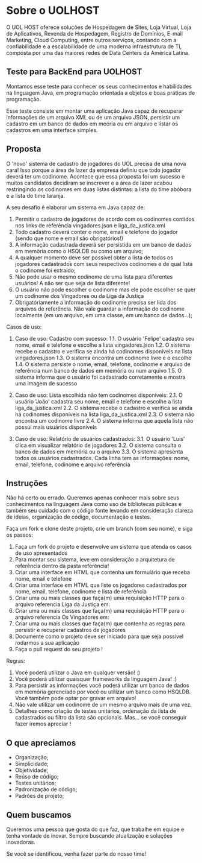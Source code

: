 Sobre o UOLHOST
===============
O UOL HOST oferece soluções de Hospedagem de Sites, Loja Virtual, Loja de Aplicativos, Revenda de Hospedagem, Registro de Domí­nios, E-mail Marketing, Cloud Computing, entre outros serviços, contando com a confiabilidade e a escalabilidade de uma moderna infraestrutura de TI, composta por uma das maiores redes de Data Centers da América Latina.

## Teste para BackEnd para UOLHOST
Montamos esse teste para conhecer os seus conhecimentos e habilidades na linguagem Java, em programação orientada a objetos e boas práticas de programação.

Esse teste consiste em montar uma aplicação Java capaz de recuperar informações de um arquivo XML ou de um arquivo JSON, persistir um cadastro em um banco de dados em meória ou em arquivo e listar os cadastros em uma interface simples.

## Proposta 

O 'novo' sistema de cadastro de jogadores do UOL precisa de uma nova cara! Isso porque a área de lazer da empresa definiu que todo jogador deverá ter um codinome. Acontece que essa proposta foi um sucesso e muitos candidatos decidiram se inscrever e a área de lazer acabou restringindo os codinomes em duas listas distintas: a lista do time abóbora e a lista do time laranja.

A seu desafio é elaborar um sistema em Java capaz de:

1. Permitir o cadastro de jogadores de acordo com os codinomes contidos nos links de referência vingadores.json e liga_da_justica.xml
2. Todo cadastro deverá conter o nome, email e telefone do jogador (sendo que nome e email são obrigatórios!)
3. A informação cadastrada deverá ser persistida em um banco de dados em memória como o HSQLDB ou como um arquivo;
4. A qualquer momento deve ser possível obter a lista de todos os jogadores cadastrados com seus respectivos codinomes e de qual lista o codinome foi extraído;
5. Não pode usar o mesmo codinome de uma lista para diferentes usuários! A não ser que seja de lista diferente!
6. O usuário não pode escolher o codinome mas ele pode escolher se quer um codinome dos Vingadores ou da Liga da Justiça
7. Obrigatóriamente a informação do codinome precisa ser lida dos arquivos de referência. Não vale guardar a informação do codinome localmente (em um arquivo, em uma classe, em um banco de dados...);

Casos de uso:

1. Caso de uso: Cadastro com sucesso:
	1.1. O usuário 'Felipe' cadastra seu nome, email e telefone e escolhe a lista vingadores.json 
	1.2. O sistema recebe o cadastro e verifica se ainda há codinomes disponíveis na lista vingadores.json
	1.3. O sistema encontra um codinome livre e o escolhe
	1.4. O sistema persiste o nome, email, telefone, codinome e arquivo de referência num banco de dados em memória ou num arquivo
	1.5. O sistema informa que o usuário foi cadastrado corretamente e mostra uma imagem de sucesso
	
2. Caso de uso: Lista escolhida não tem codinomes disponíveis:
	2.1. O usuário 'João' cadastra seu nome, email e telefone e escolhe a lista liga_da_justica.xml
	2.2. O sistema recebe o cadastro e verifica se ainda há codinomes disponíveis na lista liga_da_justica.xml
	2.3. O sistema não encontra um codinome livre
	2.4. O sistema informa que aquela lista não possui mais usuários disponíveis

3. Caso de uso: Relatório de usuários cadastrados:
	3.1. O usuário 'Luis' clica em visualizar relatório de jogadores
	3.2. O sistema consulta o banco de dados em memória ou o arquivo
	3.3. O sistema apresenta todos os usuários cadastrados. Cada linha tem as informações: nome, email, telefone, codinome e arquivo referência
	
## Instruções

Não há certo ou errado. Queremos apenas conhecer mais sobre seus conhecimentos na linguagem Java como uso de bibliotecas públicas e também seu cuidado com o código fonte levando em consideração clareza de ideias, organização de código, documentação e testes.

Faça um fork e clone deste projeto, crie um branch (com seu nome), e siga os passos:

1. Faça um fork do projeto e desenvolve um sistema que atenda os casos de uso apresentados
2. Para montar seu sistema, leve em consideração a arquitetura de referência dentro da pasta referência!
2. Criar uma interface em HTML que contenha um formulário que receba nome, email e telefone
3. Criar uma interface em HTML que liste os jogadores cadastrados por nome, email, telefone, codinome e lista de referência
4. Criar uma ou mais classes que faça(m) uma requisição HTTP para o arquivo referencia Liga da Justiça em:
5. Criar uma ou mais classes que faça(m) uma requisição HTTP para o arquivo referencia Os Vingadores em:
6. Criar uma ou mais classes que faça(m) que contenha as regras para persistir e recuperar cadastros de jogadores
7. Documente como o projeto deve ser iniciado para que seja possível rodarmos a sua aplicação
8. Faça o pull request do seu projeto !

Regras:
1. Você poderá utilizar o Java em qualquer versão! :)
2. Você poderá utilizar quaisquer frameworks da linguagem Java! :)
3. Para persistir as informações você poderá utilizar um banco de dados em memória gerenciado por você ou utilizar um banco como HSQLDB. Você também pode optar por gravar em arquivo!
4. Não vale utilizar um codinome de um mesmo arquivo mais de uma vez.
5. Detalhes como criação de testes unitários, ordenação da lista de cadastrados ou filtro da lista são opcionais. Mas... se você conseguir fazer iremos apreciar ! 

## O que apreciamos
* Organização;
* Simplicidade;
* Objetividade;
* Reúso de código;
* Testes unitários;
* Padronização de código;
* Padrões de projeto;

## Quem buscamos
Queremos uma pessoa que gosta do que faz, que trabalhe em equipe e tenha vontade de inovar. Sempre buscando atualização e soluções inovadoras.

Se você se identificou, venha fazer parte do nosso time!

